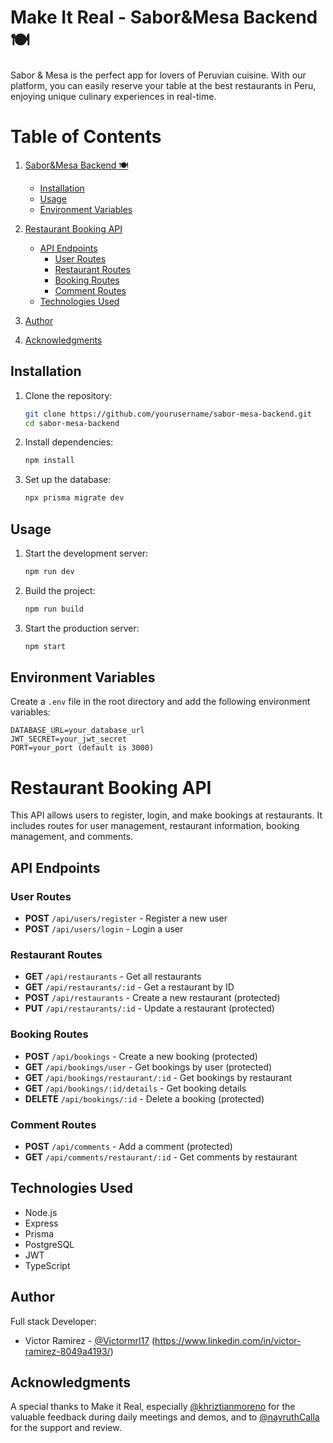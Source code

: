 # Make It Real - Sabor&Mesa Backend 🍽️

Sabor & Mesa is the perfect app for lovers of Peruvian cuisine. With our platform, you can easily reserve your table at the best restaurants in Peru, enjoying unique culinary experiences in real-time.

# Table of Contents

1. [Sabor&Mesa Backend 🍽️](#sabormesa-backend-)

   - [Installation](#installation)
   - [Usage](#usage)
   - [Environment Variables](#environment-variables)

2. [Restaurant Booking API](#restaurant-booking-api)

   - [API Endpoints](#api-endpoints)
     - [User Routes](#user-routes)
     - [Restaurant Routes](#restaurant-routes)
     - [Booking Routes](#booking-routes)
     - [Comment Routes](#comment-routes)
   - [Technologies Used](#technologies-used)

3. [Author](#author)
4. [Acknowledgments](#acknowledgments)

## Installation

1. Clone the repository:

   ```sh
   git clone https://github.com/yourusername/sabor-mesa-backend.git
   cd sabor-mesa-backend
   ```

2. Install dependencies:

   ```sh
   npm install
   ```

3. Set up the database:
   ```sh
   npx prisma migrate dev
   ```

## Usage

1. Start the development server:

   ```sh
   npm run dev
   ```

2. Build the project:

   ```sh
   npm run build
   ```

3. Start the production server:
   ```sh
   npm start
   ```

## Environment Variables

Create a `.env` file in the root directory and add the following environment variables:

```env
DATABASE_URL=your_database_url
JWT_SECRET=your_jwt_secret
PORT=your_port (default is 3000)
```

# Restaurant Booking API

This API allows users to register, login, and make bookings at restaurants. It includes routes for user management, restaurant information, booking management, and comments.

## API Endpoints

### User Routes

- **POST** `/api/users/register` - Register a new user
- **POST** `/api/users/login` - Login a user

### Restaurant Routes

- **GET** `/api/restaurants` - Get all restaurants
- **GET** `/api/restaurants/:id` - Get a restaurant by ID
- **POST** `/api/restaurants` - Create a new restaurant (protected)
- **PUT** `/api/restaurants/:id` - Update a restaurant (protected)

### Booking Routes

- **POST** `/api/bookings` - Create a new booking (protected)
- **GET** `/api/bookings/user` - Get bookings by user (protected)
- **GET** `/api/bookings/restaurant/:id` - Get bookings by restaurant
- **GET** `/api/bookings/:id/details` - Get booking details
- **DELETE** `/api/bookings/:id` - Delete a booking (protected)

### Comment Routes

- **POST** `/api/comments` - Add a comment (protected)
- **GET** `/api/comments/restaurant/:id` - Get comments by restaurant

## Technologies Used

- Node.js
- Express
- Prisma
- PostgreSQL
- JWT
- TypeScript

## Author

Full stack Developer:

- Victor Ramirez - [@Victormrl17](https://github.com/Victormrl17) (https://www.linkedin.com/in/victor-ramirez-8049a4193/)

## Acknowledgments

A special thanks to Make it Real, especially [@khriztianmoreno](https://github.com/khriztianmoreno) for the valuable feedback during daily meetings and demos, and to [@nayruthCalla](https://github.com/nayruthCalla) for the support and review.
